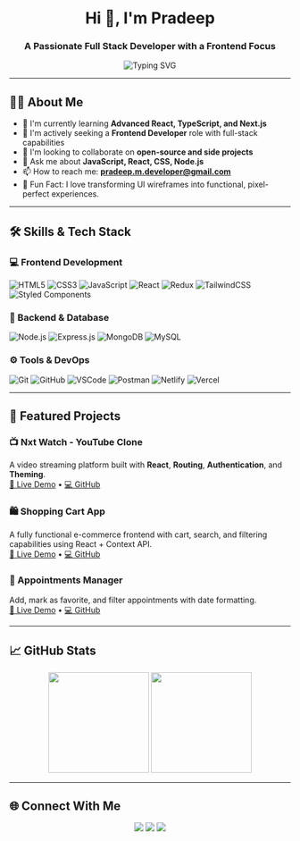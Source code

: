 <h1 align="center">Hi 👋, I'm Pradeep</h1>
<h3 align="center">A Passionate Full Stack Developer with a Frontend Focus</h3>

<p align="center">
  <img src="https://readme-typing-svg.demolab.com?font=Fira+Code&weight=500&pause=1000&center=true&vCenter=true&width=435&lines=Turning+Ideas+Into+Interactive+Web+Experiences;Frontend+Specialist+%F0%9F%92%BB;React+%7C+JavaScript+%7C+Node.js+Developer;Let's+Build+Something+Amazing" alt="Typing SVG" />
</p>

---

## 🧑‍💻 About Me

- 🌱 I'm currently learning **Advanced React, TypeScript, and Next.js**
- 💼 I'm actively seeking a **Frontend Developer** role with full-stack capabilities
- 👯 I'm looking to collaborate on **open-source and side projects**
- 💬 Ask me about **JavaScript, React, CSS, Node.js**
- 📫 How to reach me: **pradeep.m.developer@gmail.com**
- 🧠 Fun Fact: I love transforming UI wireframes into functional, pixel-perfect experiences.

---

## 🛠️ Skills & Tech Stack

### 💻 Frontend Development
![HTML5](https://img.shields.io/badge/HTML5-E34F26?style=for-the-badge&logo=html5&logoColor=white)
![CSS3](https://img.shields.io/badge/CSS3-1572B6?style=for-the-badge&logo=css3&logoColor=white)
![JavaScript](https://img.shields.io/badge/JavaScript-F7DF1E?style=for-the-badge&logo=javascript&logoColor=black)
![React](https://img.shields.io/badge/React-20232A?style=for-the-badge&logo=react&logoColor=61DAFB)
![Redux](https://img.shields.io/badge/Redux-593D88?style=for-the-badge&logo=redux&logoColor=white)
![TailwindCSS](https://img.shields.io/badge/TailwindCSS-38B2AC?style=for-the-badge&logo=tailwind-css&logoColor=white)
![Styled Components](https://img.shields.io/badge/styled--components-DB7093?style=for-the-badge&logo=styled-components&logoColor=white)

### 🧰 Backend & Database
![Node.js](https://img.shields.io/badge/Node.js-339933?style=for-the-badge&logo=nodedotjs&logoColor=white)
![Express.js](https://img.shields.io/badge/Express.js-000000?style=for-the-badge&logo=express&logoColor=white)
![MongoDB](https://img.shields.io/badge/MongoDB-4EA94B?style=for-the-badge&logo=mongodb&logoColor=white)
![MySQL](https://img.shields.io/badge/MySQL-00758F?style=for-the-badge&logo=mysql&logoColor=white)

### ⚙️ Tools & DevOps
![Git](https://img.shields.io/badge/Git-F05032?style=for-the-badge&logo=git&logoColor=white)
![GitHub](https://img.shields.io/badge/GitHub-181717?style=for-the-badge&logo=github&logoColor=white)
![VSCode](https://img.shields.io/badge/VS%20Code-007ACC?style=for-the-badge&logo=visual-studio-code&logoColor=white)
![Postman](https://img.shields.io/badge/Postman-FF6C37?style=for-the-badge&logo=postman&logoColor=white)
![Netlify](https://img.shields.io/badge/Netlify-00C7B7?style=for-the-badge&logo=netlify&logoColor=white)
![Vercel](https://img.shields.io/badge/Vercel-000000?style=for-the-badge&logo=vercel&logoColor=white)

---

## 📂 Featured Projects

### 📺 Nxt Watch - YouTube Clone  
A video streaming platform built with **React**, **Routing**, **Authentication**, and **Theming**.  
[🔗 Live Demo](https://nxtwatch-demo.vercel.app) • [💻 GitHub](https://github.com/PradeepDev07/nxt-watch)

### 🛍️ Shopping Cart App  
A fully functional e-commerce frontend with cart, search, and filtering capabilities using React + Context API.  
[🔗 Live Demo](https://shopping-cart-demo.vercel.app) • [💻 GitHub](https://github.com/PradeepDev07/shopping-cart)

### 📅 Appointments Manager  
Add, mark as favorite, and filter appointments with date formatting.  
[🔗 Live Demo](https://appointments-app.vercel.app) • [💻 GitHub](https://github.com/PradeepDev07/appointments-app)

---

## 📈 GitHub Stats

<p align="center">
  <img src="https://github-readme-stats.vercel.app/api?username=PradeepDev07&show_icons=true&theme=radical&count_private=true" height="180" />
  <img src="https://github-readme-streak-stats.herokuapp.com/?user=PradeepDev07&theme=radical" height="180" />
</p>

---

## 🌐 Connect With Me

<p align="center">
  <a href="https://www.linkedin.com/in/pradeep-m07/"><img src="https://img.shields.io/badge/LinkedIn-blue?style=for-the-badge&logo=linkedin&logoColor=white" /></a>
  <a href="mailto:pradeep.m.developer@gmail.com"><img src="https://img.shields.io/badge/Email-D14836?style=for-the-badge&logo=gmail&logoColor=white" /></a>
  <a href="https://pradeep-m07portfolio.vercel.app"><img src="https://img.shields.io/badge/Portfolio-000000?style=for-the-badge&logo=vercel&logoColor=white" /></a>
</p>

<!---
PradeepDev07/PradeepDev07 is a ✨ special ✨ repository because its `READ  ME.md` (this file) appears on your GitHub profile.
You can click the Preview link to take a look at your changes.
--->
